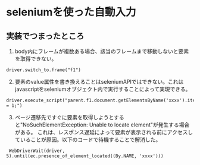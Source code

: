# seleniumを使った自動入力  
## 実装でつまったところ  
1. body内にフレームが複数ある場合、該当のフレームまで移動しないと要素を取得できない。  
```
driver.switch_to.frame("f1")
```

2. 要素のvalue属性を書き換えることはseleniumAPIではできない。これはjavascriptをseleniumオブジェクト内で実行することによって実現できる。
```
driver.execute_script("parent.f1.document.getElementsByName('xxxx').item(0).value = 1;")
```

3. ページ遷移先ですぐに要素を取得しようとすると"NoSuchElementException: Unable to locate element"が発生する場合がある。
これは、レスポンス遅延によって要素が表示される前にアクセスしていることが原因。以下のコードで待機することで解消した。  
```
 WebDriverWait(driver, 5).until(ec.presence_of_element_located((By.NAME, 'xxxx')))
```
